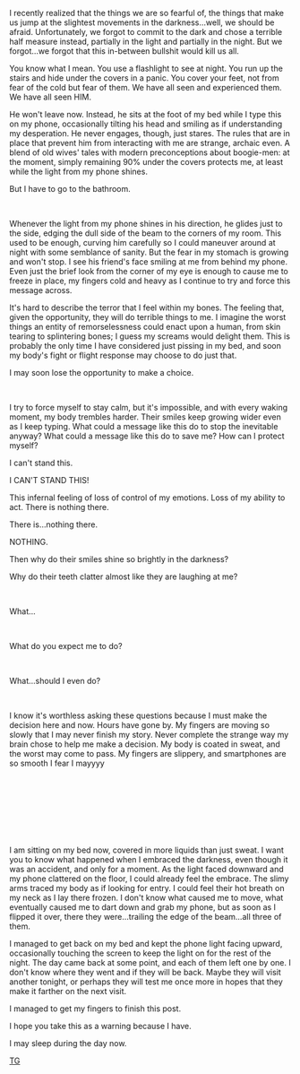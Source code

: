 I recently realized that the things we are so fearful of, the things that make us jump at the slightest movements in the darkness…well, we should be afraid. Unfortunately, we forgot to commit to the dark and chose a terrible half measure instead, partially in the light and partially in the night. But we forgot…we forgot that this in-between bullshit would kill us all.

You know what I mean. You use a flashlight to see at night. You run up the stairs and hide under the covers in a panic. You cover your feet, not from fear of the cold but fear of them. We have all seen and experienced them. We have all seen HIM.

He won't leave now. Instead, he sits at the foot of my bed while I type this on my phone, occasionally tilting his head and smiling as if understanding my desperation. He never engages, though, just stares. The rules that are in place that prevent him from interacting with me are strange, archaic even. A blend of old wives' tales with modern preconceptions about boogie-men: at the moment, simply remaining 90% under the covers protects me, at least while the light from my phone shines.

But I have to go to the bathroom.

&#x200B;

Whenever the light from my phone shines in his direction, he glides just to the side, edging the dull side of the beam to the corners of my room. This used to be enough, curving him carefully so I could maneuver around at night with some semblance of sanity. But the fear in my stomach is growing and won't stop. I see his friend's face smiling at me from behind my phone. Even just the brief look from the corner of my eye is enough to cause me to freeze in place, my fingers cold and heavy as I continue to try and force this message across.

It's hard to describe the terror that I feel within my bones. The feeling that, given the opportunity, they will do terrible things to me. I imagine the worst things an entity of remorselessness could enact upon a human, from skin tearing to splintering bones; I guess my screams would delight them. This is probably the only time I have considered just pissing in my bed, and soon my body's fight or flight response may choose to do just that.

I may soon lose the opportunity to make a choice.

&#x200B;

I try to force myself to stay calm, but it's impossible, and with every waking moment, my body trembles harder. Their smiles keep growing wider even as I keep typing. What could a message like this do to stop the inevitable anyway? What could a message like this do to save me? How can I protect myself?

I can't stand this.

I CAN'T STAND THIS!

This infernal feeling of loss of control of my emotions. Loss of my ability to act. There is nothing there.

There is…nothing there.

NOTHING.

Then why do their smiles shine so brightly in the darkness?

Why do their teeth clatter almost like they are laughing at me?

&#x200B;

What…

&#x200B;

What do you expect me to do?

&#x200B;

What…should I even do?

&#x200B;

I know it's worthless asking these questions because I must make the decision here and now. Hours have gone by. My fingers are moving so slowly that I may never finish my story. Never complete the strange way my brain chose to help me make a decision. My body is coated in sweat, and the worst may come to pass. My fingers are slippery, and smartphones are so smooth I fear I mayyyy

&#x200B;

&#x200B;

&#x200B;

&#x200B;

I am sitting on my bed now, covered in more liquids than just sweat. I want you to know what happened when I embraced the darkness, even though it was an accident, and only for a moment. As the light faced downward and my phone clattered on the floor, I could already feel the embrace. The slimy arms traced my body as if looking for entry. I could feel their hot breath on my neck as I lay there frozen. I don't know what caused me to move, what eventually caused me to dart down and grab my phone, but as soon as I flipped it over, there they were…trailing the edge of the beam…all three of them.

I managed to get back on my bed and kept the phone light facing upward, occasionally touching the screen to keep the light on for the rest of the night. The day came back at some point, and each of them left one by one. I don't know where they went and if they will be back. Maybe they will visit another tonight, or perhaps they will test me once more in hopes that they make it farther on the next visit.

I managed to get my fingers to finish this post.

I hope you take this as a warning because I have.

I may sleep during the day now.

[TG](https://www.reddit.com/r/readThomasGrey/)